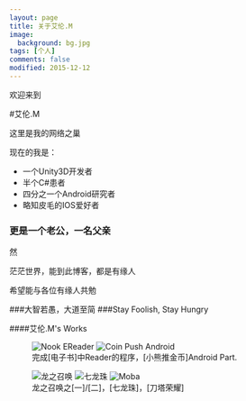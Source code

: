 ```yaml
---
layout: page
title: 关于艾伦.M
image:
  background: bg.jpg
tags: [个人]
comments: false
modified: 2015-12-12
---
```

欢迎来到

#艾伦.M

这里是我的网络之巢

现在的我是：

* 一个Unity3D开发者
* 半个C#患者
* 四分之一个Android研究者
* 略知皮毛的IOS爱好者

### 更是一个老公，一名父亲

然

茫茫世界，能到此博客，都是有缘人

希望能与各位有缘人共勉


###大智若愚，大道至简
###Stay Foolish, Stay Hungry


####艾伦.M's Works

<figure class="third">
	<img src="http://awalife.top/images/ereader.jpg" alt="Nook EReader">
	<img src="http://awalife.top/images/coin.jpg" alt="Coin Push Android">
	<figcaption>完成[电子书]中Reader的程序，[小熊推金币]Android Part.</figcaption>
</figure>

<figure class="third">
	<img src="http://awalife.top/images/dragonsummoner.jpg" alt="龙之召唤">
	<img src="http://awalife.top/images/dragonball.png" alt="七龙珠">
	<img src="http://awalife.top/images/Splashyantu.jpg" alt="Moba">
	<figcaption>龙之召唤之[一]/[二]，[七龙珠]，[刀塔荣耀]</figcaption>
</figure>

[电子书]:http://www.barnesandnoble.com
[小熊推金币]:http://baike.baidu.com/view/5981038.htm
[一]:http://ds.feiliu.com
[二]:http://l.cmge.com
[七龙珠]:http://www.longzhu7.com
[刀塔荣耀]:http://www.9game.cn/daotayingxiong/